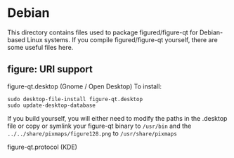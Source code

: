 
Debian
====================
This directory contains files used to package figured/figure-qt
for Debian-based Linux systems. If you compile figured/figure-qt yourself, there are some useful files here.

## figure: URI support ##


figure-qt.desktop  (Gnome / Open Desktop)
To install:

	sudo desktop-file-install figure-qt.desktop
	sudo update-desktop-database

If you build yourself, you will either need to modify the paths in
the .desktop file or copy or symlink your figure-qt binary to `/usr/bin`
and the `../../share/pixmaps/figure128.png` to `/usr/share/pixmaps`

figure-qt.protocol (KDE)

